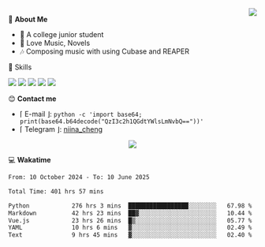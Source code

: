 <a href="#">
    <img align="right" src="https://github-readme-stats-tau-lilac-25.vercel.app/api?username=irorange27&count_private=true&show_icons=true&theme=transparent" />
</a>

💭 **About Me**

- 🏫 A college junior student
- 🍕 Love Music, Novels
- 🎶 Composing music with using Cubase and REAPER


🚀 Skills

![](https://img.shields.io/badge/-python-3e74a2?style=for-the-badge&logo=Python&logoColor=fff
)
![](https://img.shields.io/badge/-javascript-f0db4f?style=for-the-badge&logo=JavaScript&logoColor=fff
)
![](https://img.shields.io/badge/-vue3-41b883?style=for-the-badge&logo=Vue.js&logoColor=fff
)
![](https://img.shields.io/badge/-docker-2496ed?style=for-the-badge&logo=Docker&logoColor=fff
)
![](https://img.shields.io/badge/-linux-000000?style=for-the-badge&logo=Linux&logoColor=fff&color=000
)

😊 **Contact me**

- ⌈ E-mail ⌋: `python -c 'import base64; print(base64.b64decode("QzI3c2h1QGdtYWlsLmNvbQ=="))'`
- ⌈ Telegram ⌋: [niina_cheng](https://t.me/niina_cheng)

</p>
    <p align="center">
    <img src="https://profile-counter.glitch.me/{irorange27}/count.svg" />
</p>

💻 **Wakatime**

<!--START_SECTION:waka-->

```txt
From: 10 October 2024 - To: 10 June 2025

Total Time: 401 hrs 57 mins

Python            276 hrs 3 mins  █████████████████░░░░░░░░   67.98 %
Markdown          42 hrs 23 mins  ██▓░░░░░░░░░░░░░░░░░░░░░░   10.44 %
Vue.js            23 hrs 26 mins  █▒░░░░░░░░░░░░░░░░░░░░░░░   05.77 %
YAML              10 hrs 6 mins   ▓░░░░░░░░░░░░░░░░░░░░░░░░   02.49 %
Text              9 hrs 45 mins   ▓░░░░░░░░░░░░░░░░░░░░░░░░   02.40 %
```

<!--END_SECTION:waka-->

